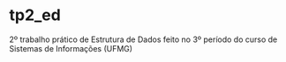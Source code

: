 # tp2_ed
 2º trabalho prático de Estrutura de Dados feito no 3º período do curso de Sistemas de Informações (UFMG) 
